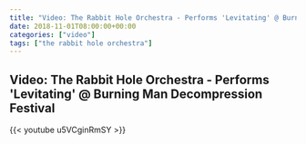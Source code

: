 ```yaml
---
title: "Video: The Rabbit Hole Orchestra - Performs 'Levitating' @ Burning Man Decompression Festival"
date: 2018-11-01T08:00:00+00:00
categories: ["video"]
tags: ["the rabbit hole orchestra"]
---
```


## Video: The Rabbit Hole Orchestra - Performs 'Levitating' @ Burning Man Decompression Festival

{{< youtube u5VCginRmSY >}}